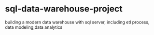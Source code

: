 # sql-data-warehouse-project
building a modern data warehouse with sql server, including etl process, data modeling,data analytics
